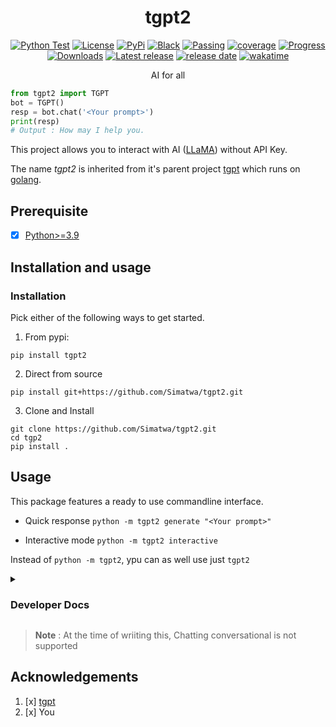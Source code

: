 <h1 align="center"> tgpt2 </h1>

<p align="center">
<a href="https://github.com/Simatwa/tgpt2/actions/workflows/python-test.yml"><img src="https://github.com/Simatwa/tgpt2/actions/workflows/python-test.yml/badge.svg" alt="Python Test"/></a>
<a href="LICENSE"><img alt="License" src="https://img.shields.io/static/v1?logo=GPL&color=Blue&message=GNUv3&label=License"/></a>
<a href="https://pypi.org/project/tgpt2"><img alt="PyPi" src="https://img.shields.io/static/v1?logo=pypi&label=Pypi&message=v0.0.1&color=green"/></a>
<a href="https://github.com/psf/black"><img alt="Black" src="https://img.shields.io/static/v1?logo=Black&label=Code-style&message=Black"/></a>
<a href="#"><img alt="Passing" src="https://img.shields.io/static/v1?logo=Docs&label=Docs&message=Passing&color=green"/></a>
<a href="#"><img alt="coverage" src="https://img.shields.io/static/v1?logo=Coverage&label=Coverage&message=90%&color=yellowgreen"/></a>
<a href="#" alt="progress"><img alt="Progress" src="https://img.shields.io/static/v1?logo=Progress&label=Progress&message=95%&color=green"/></a>
<a href="https://pepy.tech/project/tgpt2"><img src="https://static.pepy.tech/personalized-badge/tgpt2?period=total&units=international_system&left_color=grey&right_color=green&left_text=Downloads" alt="Downloads"></a>
<!--<a href="https://github.com/Simatwa/tgpt2/releases"><img src="https://img.shields.io/github/downloads/Simatwa/tgpt2/total?label=Downloads&color=success" alt="Downloads"></img></a> -->
<a href="https://github.com/Simatwa/tgpt2/releases"><img src="https://img.shields.io/github/v/release/Simatwa/tgpt2?color=success&label=Release&logo=github" alt="Latest release"></img></a>
<a href="https://github.com/Simatwa/tgpt2/releases"><img src="https://img.shields.io/github/release-date/Simatwa/tgpt2?label=Release date&logo=github" alt="release date"></img></a>
<a href="https://wakatime.com/badge/github/Simatwa/tgpt2"><img src="https://wakatime.com/badge/github/Simatwa/tgpt2.svg" alt="wakatime"></a>
</p>

<p align="center">
AI for all
</p> 

```python
from tgpt2 import TGPT
bot = TGPT()
resp = bot.chat('<Your prompt>')
print(resp)
# Output : How may I help you.
```

This project allows you to interact with AI ([LLaMA](https://ai.meta.com/llama/)) without API Key.

The name *tgpt2* is inherited from it's parent project [tgpt](https://github.com/aandrew-me/tgpt) which runs on [golang](https://go.dev/).

## Prerequisite

- [x] [Python>=3.9](https://python.org)

## Installation and usage

### Installation

Pick either of the following ways to get started.

1. From pypi:

```
pip install tgpt2
```

2. Direct from source

```
pip install git+https://github.com/Simatwa/tgpt2.git
```

3. Clone and Install

```
git clone https://github.com/Simatwa/tgpt2.git
cd tgp2
pip install .
```

## Usage

This package features a ready to use commandline interface.

- Quick response
   `python -m tgpt2 generate "<Your prompt>"`

- Interactive mode 
   `python -m tgpt2 interactive`

Instead of `python -m tgpt2`, ypu can as well use just `tgpt2`

<details>

<summary>

### Developer Docs

</summary>

1. Generate a quick response

```python
from tgpt2 import TGPT
bot = TGPT()
resp = bot.chat('<Your prompt>')
print(resp)
# Output : How may I help you.
```

2. Get back whole response

```python
from tgpt2 import TGPT
bot = TGPT()
resp = bot.ask('<Your Prompt')
print(resp)
# Output
"""
{'completion': "I'm so excited to share with you the incredible experiences...", 'stop_reason': None, 'truncated': False, 'stop': None, 'model': 'llama-2-13b-chat', 'log_id': 'cmpl-3NmRt5A5Djqo2jXtXLBwJ2', 'exception': None}
"""
```

#### Stream Response 

Just add parameter `stream` with value  `true`.

1. Text Generated only 

```python
from tgpt2 import TGPT
bot = TGPT()
resp = bot.chat('<Your prompt>', stream=True)
for value in resp:
    print(value)
# output
"""
How may
How may I help 
How may I help you
How may I help you today?
"""
```

2. Whole Response

```python
from tgpt2 import TGPT
bot = TGPT()
resp = bot.ask('<Your Prompt>', stream=True)
for value in resp:
    print(value)
# Output
"""
{'completion': "I'm so", 'stop_reason': None, 'truncated': False, 'stop': None, 'model': 'llama-2-13b-chat', 'log_id': 'cmpl-3NmRt5A5Djqo2jXtXLBwJ2', 'exception': None}

{'completion': "I'm so excited to share with.", 'stop_reason': None, 'truncated': False, 'stop': None, 'model': 'llama-2-13b-chat', 'log_id': 'cmpl-3NmRt5A5Djqo2jXtXLBwJ2', 'exception': None}

{'completion': "I'm so excited to share with you the incredible ", 'stop_reason': None, 'truncated': False, 'stop': None, 'model': 'llama-2-13b-chat', 'log_id': 'cmpl-3NmRt5A5Djqo2jXtXLBwJ2', 'exception': None}

{'completion': "I'm so excited to share with you the incredible experiences...", 'stop_reason': None, 'truncated': False, 'stop': None, 'model': 'llama-2-13b-chat', 'log_id': 'cmpl-3NmRt5A5Djqo2jXtXLBwJ2', 'exception': None}
"""
```


</details>


> **Note** : At the time of wriiting this, Chatting conversational is not supported

## Acknowledgements

1. [x] [tgpt](https://github.com/aandrew-me/tgpt)
2. [x] You

